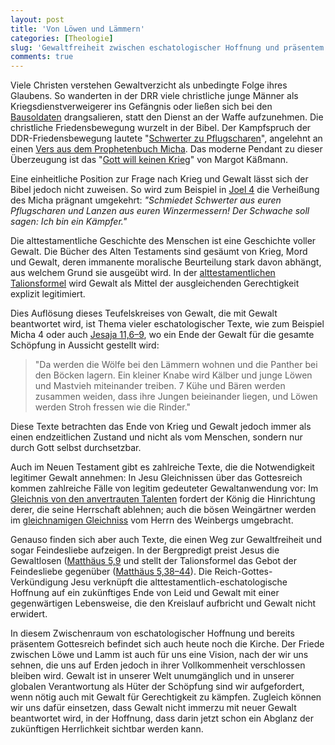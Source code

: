 ```yaml
---
layout: post
title: 'Von Löwen und Lämmern'
categories: [Theologie]
slug: 'Gewaltfreiheit zwischen eschatologischer Hoffnung und präsentem Gottesreich'
comments: true
---
```


Viele Christen verstehen Gewaltverzicht als unbedingte Folge ihres Glaubens. So wanderten in der DRR viele christliche junge Männer als Kriegsdienstverweigerer ins Gefängnis oder ließen sich bei den [Bausoldaten](http://de.wikipedia.org/wiki/Bausoldat) drangsalieren, statt den Dienst an der Waffe aufzunehmen. Die christliche Friedensbewegung wurzelt in der Bibel. Der Kampfspruch der DDR-Friedensbewegung lautete "[Schwerter zu Pflugscharen](http://de.wikipedia.org/wiki/Schwerter_zu_Pflugscharen)", angelehnt an einen [Vers aus dem Prophetenbuch Micha](http://www.bibleserver.com/text/EU/Micha4). Das moderne Pendant zu dieser Überzeugung ist das  "[Gott will keinen Krieg](http://www.sueddeutsche.de/politik/gesinnungswandel-in-der-kirche-gott-will-keinen-krieg-1.2025505)" von Margot Käßmann.

Eine einheitliche Position zur Frage nach Krieg und Gewalt lässt sich der Bibel jedoch nicht zuweisen. So wird zum Beispiel in [Joel 4](http://www.bibleserver.com/text/EU/Joel4) die Verheißung des Micha prägnant umgekehrt: *"Schmiedet Schwerter aus euren Pflugscharen und Lanzen aus euren Winzermessern! Der Schwache soll sagen: Ich bin ein Kämpfer."*

Die alttestamentliche Geschichte des Menschen ist eine Geschichte voller Gewalt. Die Bücher des Alten Testaments sind gesäumt von Krieg, Mord und Gewalt, deren immanente moralische Beurteilung stark davon abhängt, aus welchem Grund sie ausgeübt wird. In der [alttestamentlichen Talionsformel](http://de.wikipedia.org/wiki/Auge_f%C3%BCr_Auge) wird Gewalt als Mittel der ausgleichenden Gerechtigkeit explizit legitimiert.

Dies Auflösung dieses Teufelskreises von Gewalt, die mit Gewalt beantwortet wird, ist Thema vieler eschatologischer Texte, wie zum Beispiel Micha 4 oder auch [Jesaja 11,6–9](http://www.bibleserver.com/text/LUT/Jesaja11,6-9), wo ein Ende der Gewalt für die gesamte Schöpfung in Aussicht gestellt wird: 

>"Da werden die Wölfe bei den Lämmern wohnen und die Panther bei den Böcken lagern. Ein kleiner Knabe wird Kälber und junge Löwen und Mastvieh miteinander treiben. 7 Kühe und Bären werden zusammen weiden, dass ihre Jungen beieinander liegen, und Löwen werden Stroh fressen wie die Rinder."

Diese Texte betrachten das Ende von Krieg und Gewalt jedoch immer als einen endzeitlichen Zustand und nicht als vom Menschen, sondern nur durch Gott selbst durchsetzbar.

Auch im Neuen Testament gibt es zahlreiche Texte, die die Notwendigkeit legitimer Gewalt annehmen: In Jesu Gleichnissen über das Gottesreich kommen zahlreiche Fälle von legitim gedeuteter Gewaltanwendung vor: Im [Gleichnis von den anvertrauten Talenten](http://www.bibleserver.com/text/LUT/Lukas%2019,12–27) fordert der König die Hinrichtung derer, die seine Herrschaft ablehnen; auch die bösen Weingärtner werden im [gleichnamigen Gleichniss](http://www.bibleserver.com/text/LUT/Matthäus21) vom Herrn des Weinbergs umgebracht.

Genauso finden sich aber auch Texte, die einen Weg zur Gewaltfreiheit und sogar Feindesliebe aufzeigen. In der Bergpredigt preist Jesus die Gewaltlosen ([Matthäus 5,9](http://www.bibleserver.com/text/LUT/Matthäus5,9) und stellt der Talionsformel das Gebot der Feindesliebe gegenüber ([Matthäus 5,38–44](http://www.bibleserver.com/text/LUT/Matthäus%205,38–44)). Die Reich-Gottes-Verkündigung Jesu verknüpft die alttestamentlich-eschatologische Hoffnung auf ein zukünftiges Ende von Leid und Gewalt mit einer gegenwärtigen Lebensweise, die den Kreislauf aufbricht und Gewalt nicht erwidert.

In diesem Zwischenraum von eschatologischer Hoffnung und bereits präsentem Gottesreich befindet sich auch heute noch die Kirche. Der Friede zwischen Löwe und Lamm ist auch für uns eine Vision, nach der wir uns sehnen, die uns auf Erden jedoch in ihrer Vollkommenheit verschlossen bleiben wird. Gewalt ist in unserer Welt unumgänglich und in unserer globalen Verantwortung als Hüter der Schöpfung sind wir aufgefordert, wenn nötig auch mit Gewalt für Gerechtigkeit zu kämpfen. Zugleich können wir uns dafür einsetzen, dass Gewalt nicht immerzu mit neuer Gewalt beantwortet wird, in der Hoffnung, dass darin jetzt schon ein Abglanz der zukünftigen Herrlichkeit sichtbar werden kann.
